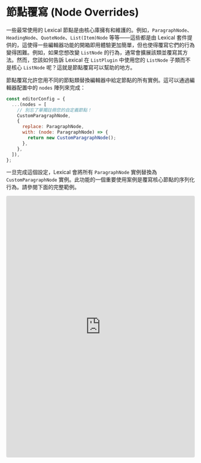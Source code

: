 # 節點覆寫 (Node Overrides)

一些最常使用的 Lexical 節點是由核心庫擁有和維護的。例如，`ParagraphNode`、`HeadingNode`、`QuoteNode`、`List(Item)Node` 等等——這些都是由 Lexical 套件提供的，這使得一些編輯器功能的開箱即用體驗更加簡單，但也使得覆寫它們的行為變得困難。例如，如果您想改變 `ListNode` 的行為，通常會擴展該類並覆寫其方法。然而，您該如何告訴 Lexical 在 `ListPlugin` 中使用您的 `ListNode` 子類而不是核心 `ListNode` 呢？這就是節點覆寫可以幫助的地方。

節點覆寫允許您用不同的節點類替換編輯器中給定節點的所有實例。這可以通過編輯器配置中的 `nodes` 陣列來完成：

```js
const editorConfig = {
  ...(nodes = [
    // 別忘了單獨註冊您的自定義節點！
    CustomParagraphNode,
    {
      replace: ParagraphNode,
      with: (node: ParagraphNode) => {
        return new CustomParagraphNode();
      },
    },
  ]),
};
```

一旦完成這個設定，Lexical 會將所有 `ParagraphNode` 實例替換為 `CustomParagraphNode` 實例。此功能的一個重要使用案例是覆寫核心節點的序列化行為。請參閱下面的完整範例。

<iframe src="https://codesandbox.io/embed/ecstatic-maxwell-kw5utu?fontsize=14&hidenavigation=1&module=/src/Editor.js,/src/plugins/CollapsiblePlugin.ts,/src/nodes/CollapsibleContainerNode.ts&theme=dark&view=split"
     style="width:100%; height:700px; border:0; border-radius:4px; overflow:hidden"
     title="lexical-collapsible-container-plugin-example"
     allow="accelerometer; ambient-light-sensor; camera; encrypted-media; geolocation; gyroscope; hid; microphone; midi; payment; usb; vr; xr-spatial-tracking"
     sandbox="allow-forms allow-modals allow-popups allow-popups-to-escape-sandbox allow-presentation allow-same-origin allow-scripts"
></iframe>
